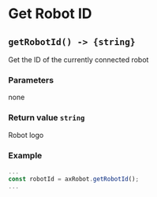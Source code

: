 # Get Robot ID

## `getRobotId() -> {string}`

Get the ID of the currently connected robot

### Parameters

none

### Return value `string`

Robot logo

### Example

```javascript
...
const robotId = axRobot.getRobotId();
...
````
